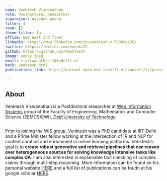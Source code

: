 ```yaml
---
name: Venktesh Viswanathan
role: Postdoctoral Researcher
supervisor: Avishek Anand
filter: 4
team: []
theme-filter: 1a
office: 600 West 3rd floor
linkedin: https://www.linkedin.com/in/venktesh-v-78099a135/
twitter: https://twitter.com/vvenki22
github: https://github.com/VenkteshV
image: venky.jpeg
email: v.viswanathan-1@tudelft.nl
back: venktesh.html
publications_link: https://purexml-open.ewi.tudelft.nl/convert/li/persons/35d66117-03f0-4977-a74d-ac1d8844ea2f

---
```

## About

Venktesh Viswanathan is a Postdoctoral researcher at [Web Information Systems](http://wis.ewi.tudelft.nl/) group of the Faculty of Engineering, Mathematics and Computer Science (EEMCS/EWI), [*Delft University of Technology*](https://www.tudelft.nl/en/).




![]()

Prior to joining the WIS group, Venktesh was a PhD candidate at IIIT-Delhi  and a Prime Minister fellow working at the intersection of IR and NLP for content curation and enrichment in online learning platforms.
Venktesh’s goal is to **create robust generative and retrieval pipelines that can reason over heterogeneous sources for solving knowledge intensive tasks like complex QA**. I am also interested in explainable fact checking of complex claims through multi-step reasoning.
More information can be found on his personal website [HERE](https://venkteshv.github.io) and a full list of publications can be foudn at his google scholar [HERE](https://scholar.google.com/citations?hl=en&pli=1&user=FrDPEc0AAAAJ).




